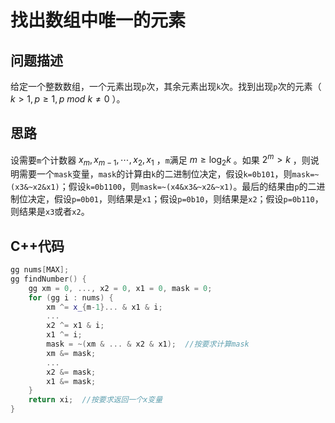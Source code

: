 # 找出数组中唯一的元素

## 问题描述

给定一个整数数组，一个元素出现`p`次，其余元素出现`k`次。找到出现`p`次的元素（ $k\gt 1,p\ge 1,p\ mod\ k\not ={0}$ ）。

## 思路

设需要`m`个计数器 $x_m,x_{m-1},\cdots,x_2,x_1$ ，`m`满足 $m\ge \log_2 k$ 。如果 $2^m\gt k$ ，则说明需要一个`mask`变量，`mask`的计算由`k`的二进制位决定，假设`k=0b101`，则`mask=~(x3&~x2&x1)`；假设`k=0b1100`，则`mask=~(x4&x3&~x2&~x1)`。最后的结果由`p`的二进制位决定，假设`p=0b01`，则结果是`x1`；假设`p=0b10`，则结果是`x2`；假设`p=0b110`，则结果是`x3`或者`x2`。

## C++代码

```cpp
gg nums[MAX];
gg findNumber() {
    gg xm = 0, ..., x2 = 0, x1 = 0, mask = 0;
    for (gg i : nums) {
        xm ^= x_{m-1}... & x1 & i;
        ...
        x2 ^= x1 & i;
        x1 ^= i;
        mask = ~(xm & ... & x2 & x1);  //按要求计算mask
        xm &= mask;
        ...
        x2 &= mask;
        x1 &= mask;
    }
    return xi;  //按要求返回一个x变量
}
```
